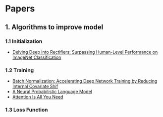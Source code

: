 # Papers

## 1. Algorithms to improve model

### 1.1 Initialization

- [Delving Deep into Rectifiers: Surpassing Human-Level Performance on ImageNet Classification](https://arxiv.org/pdf/1502.01852.pdf)

### 1.2 Training

- [Batch Normalization: Accelerating Deep Network Training by Reducing Internal Covariate Shif](https://arxiv.org/pdf/1502.03167.pdf)
- [A Neural Probabilistic Language Model](https://www.jmlr.org/papers/volume3/bengio03a/bengio03a.pdf)
- [Attention Is All You Need](https://arxiv.org/pdf/1706.03762.pdf)

### 1.3 Loss Function
